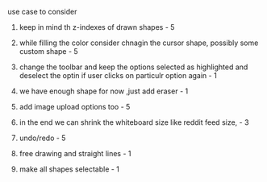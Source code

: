 use case to consider

1. keep in mind th z-indexes of drawn shapes - 5

2. while filling the color consider chnagin the cursor shape, possibly some custom shape - 5

3. change the toolbar and keep the options selected as highlighted and deselect the optin if user clicks on particulr option again - 1

4. we have enough shape for now ,just add eraser - 1

5. add image upload options too - 5

6. in the end we can shrink the whiteboard size like reddit feed size, - 3

7. undo/redo - 5

8) free drawing and straight lines - 1

9) make all shapes selectable - 1

